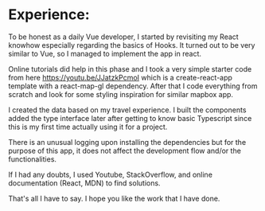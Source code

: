 # Experience:

To be honest as a daily Vue developer, I started by revisiting my React knowhow especially regarding the basics of Hooks. It turned out to be very similar to Vue, so I managed to implement the app in react.

Online tutorials did help in this phase and I took a very simple starter code from here https://youtu.be/JJatzkPcmoI which is a create-react-app template with a react-map-gl dependency. After that I code everything from scratch and look for some styling inspiration for similar mapbox app.

I created the data based on my travel experience. I built the components added the type interface later after getting to know basic Typescript since this is my first time actually using it for a project.

There is an unusual logging upon installing the dependencies but for the purpose of this app, it does not affect the development flow and/or the functionalities.

If I had any doubts, I used Youtube, StackOverflow, and online documentation  (React, MDN) to find solutions.

That's all I have to say. I hope you like the work that I have done.
